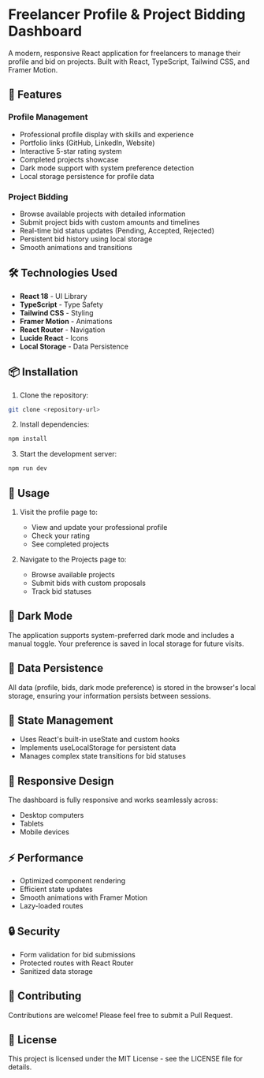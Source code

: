 # Freelancer Profile & Project Bidding Dashboard

A modern, responsive React application for freelancers to manage their profile and bid on projects. Built with React, TypeScript, Tailwind CSS, and Framer Motion.



## 🚀 Features

### Profile Management
- Professional profile display with skills and experience
- Portfolio links (GitHub, LinkedIn, Website)
- Interactive 5-star rating system
- Completed projects showcase
- Dark mode support with system preference detection
- Local storage persistence for profile data

### Project Bidding
- Browse available projects with detailed information
- Submit project bids with custom amounts and timelines
- Real-time bid status updates (Pending, Accepted, Rejected)
- Persistent bid history using local storage
- Smooth animations and transitions

## 🛠️ Technologies Used

- **React 18** - UI Library
- **TypeScript** - Type Safety
- **Tailwind CSS** - Styling
- **Framer Motion** - Animations
- **React Router** - Navigation
- **Lucide React** - Icons
- **Local Storage** - Data Persistence

## 📦 Installation

1. Clone the repository:
```bash
git clone <repository-url>
```

2. Install dependencies:
```bash
npm install
```

3. Start the development server:
```bash
npm run dev
```

## 🎯 Usage

1. Visit the profile page to:
   - View and update your professional profile
   - Check your rating
   - See completed projects

2. Navigate to the Projects page to:
   - Browse available projects
   - Submit bids with custom proposals
   - Track bid statuses

## 🌙 Dark Mode

The application supports system-preferred dark mode and includes a manual toggle. Your preference is saved in local storage for future visits.

## 💾 Data Persistence

All data (profile, bids, dark mode preference) is stored in the browser's local storage, ensuring your information persists between sessions.

## 🔄 State Management

- Uses React's built-in useState and custom hooks
- Implements useLocalStorage for persistent data
- Manages complex state transitions for bid statuses

## 📱 Responsive Design

The dashboard is fully responsive and works seamlessly across:
- Desktop computers
- Tablets
- Mobile devices

## ⚡ Performance

- Optimized component rendering
- Efficient state updates
- Smooth animations with Framer Motion
- Lazy-loaded routes

## 🔒 Security

- Form validation for bid submissions
- Protected routes with React Router
- Sanitized data storage

## 🤝 Contributing

Contributions are welcome! Please feel free to submit a Pull Request.

## 📄 License

This project is licensed under the MIT License - see the LICENSE file for details.